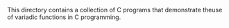 This directory contains a collection of C programs that demonstrate theuse of variadic functions in C programming.
